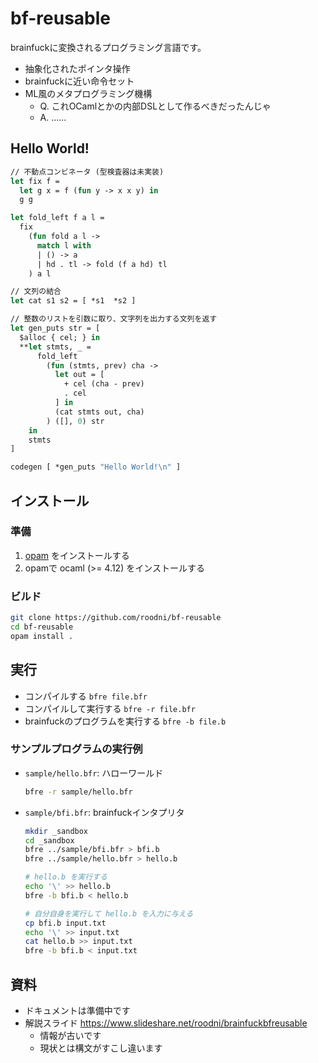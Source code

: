# bf-reusable

brainfuckに変換されるプログラミング言語です。
- 抽象化されたポインタ操作
- brainfuckに近い命令セット
- ML風のメタプログラミング機構
  * Q. これOCamlとかの内部DSLとして作るべきだったんじゃ
  * A. ……

## Hello World!
```ocaml
// 不動点コンビネータ (型検査器は未実装)
let fix f =
  let g x = f (fun y -> x x y) in
  g g

let fold_left f a l =
  fix
    (fun fold a l ->
      match l with
      | () -> a
      | hd . tl -> fold (f a hd) tl
    ) a l

// 文列の結合
let cat s1 s2 = [ *s1  *s2 ]

// 整数のリストを引数に取り、文字列を出力する文列を返す
let gen_puts str = [
  $alloc { cel; } in
  **let stmts, _ =
      fold_left
        (fun (stmts, prev) cha ->
          let out = [
            + cel (cha - prev)
            . cel
          ] in
          (cat stmts out, cha)
        ) ([], 0) str
    in
    stmts
]

codegen [ *gen_puts "Hello World!\n" ]
```

## インストール

### 準備
1. [opam](https://opam.ocaml.org/) をインストールする
2. opamで ocaml (>= 4.12) をインストールする

### ビルド
```sh
git clone https://github.com/roodni/bf-reusable
cd bf-reusable
opam install .
```

## 実行

* コンパイルする `bfre file.bfr`
* コンパイルして実行する `bfre -r file.bfr`
* brainfuckのプログラムを実行する `bfre -b file.b`

### サンプルプログラムの実行例

* `sample/hello.bfr`: ハローワールド
  ```sh
  bfre -r sample/hello.bfr
  ```

* `sample/bfi.bfr`: brainfuckインタプリタ
  ```sh
  mkdir _sandbox
  cd _sandbox
  bfre ../sample/bfi.bfr > bfi.b
  bfre ../sample/hello.bfr > hello.b

  # hello.b を実行する
  echo '\' >> hello.b
  bfre -b bfi.b < hello.b

  # 自分自身を実行して hello.b を入力に与える
  cp bfi.b input.txt
  echo '\' >> input.txt
  cat hello.b >> input.txt
  bfre -b bfi.b < input.txt
  ```

## 資料
* ドキュメントは準備中です
* 解説スライド https://www.slideshare.net/roodni/brainfuckbfreusable
  * 情報が古いです
  * 現状とは構文がすこし違います

<!--
### 負のセルに関する注意
bf-reusableは`$alloc`で確保されたセルに対して以下の操作
* ゼロ初期化 (`[-]`)
* ムーブ (`[->>+<<]` など)

を必要に応じて自動挿入します。

brainfuckの処理系にはセルの中身が負になりうるものがあって、これらの操作がエラーや無限ループになることがあります。そのような処理系であっても、以下の事項に留意することで、セルの中身が一時的に負になるようなプログラムを動作させることができます。
* `$alloc`のスコープの終わりの時点でセルの中身を非負にする。
* インデックスシフト文 (`> a@i` `< a@i`) の時点でセルの中身を非負にする。

```
(* 例 *)
$alloc { x } in

, x
- x 'A'

? x
  [ (* 入力された文字は A でない *) ]
  [ (* 入力された文字は A である *) ]

+ x 'A'  (* 非負になるように足す *)
```

-->